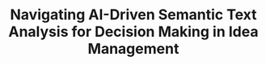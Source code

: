 ---
id: pathfinder
title: "Navigating AI-Driven Semantic Text Analysis for Decision Making in Idea Management"
title_project: "Navigating AI-Driven Semantic Text Analysis for Decision Making in Idea Management"
title_short: "Pathfinder"
period: "Okt 24 – Sep 25 (12 months)" 
round: "4"
lecture2go: "70601"
uhh_url: "https://www.hcl.uni-hamburg.de/ddlitlab/data-literacy-studierendenprojekte/vierte-foerderrunde/pathfinder.html"
students: "Pascal Priebe, Gian-Luca Gücük, Dejan Simic"
mentor: "Stephan Leible, Constantin von Brackel-Schmidt"
text: |
    In modernen Organisationen ist die Identifikation und Nutzung von innovativen Ideen für beispielsweise Prozessverbesserungen oder neue Produkte aus der Mitarbeiterschaft von entscheidender Bedeutung, allerdings stellt die Umsetzung solcher Ansätze einen großen Aufwand dar [1]. Dabei kommen sogenannte Ideenmanagementsysteme zum Einsatz, über welche Mitarbeitende ihre Ideen primär textuell einreichen, die im Anschluss ausgewertet und bewertet werden, um Entscheidungen zu treffen, welche fortgesetzt oder verworfen werden [2]. Allerdings können Organisationen beim Ideenmanagement vor erheblichen Herausforderungen stehen, wenn es darum geht, eine angemessen detaillierte Analyse und Bearbeitung der eingereichten Ideen sicherzustellen [3]. Bei hoher Beteiligung in der Mitarbeiterschaft können eine große Anzahl an Einreichungen von Ideen erfolgen, was häufig dazu führt, dass ähnliche oder nahezu identische Ideen mehrfach vorliegen. Dieser Umstand sorgt für einen erhöhten Bewertungsaufwand und erschwert den Entscheidungsprozess über die Weiterverfolgung der Ideen. Im Rahmen der Bewertungsprozesse werden darüber hinaus Experten oder Führungskräfte mit hohem technologischem und fachlichem Wissen eingesetzt. Hierbei handelt es sich um eine Personengruppe, deren Kostenintensität einen hohen finanziellen Aufwand erfordert und deren zeitliche Verfügbarkeit in der Regel stark begrenzt ist.

    Hier setzt das Pathfinder Projekt an, indem es die aktuellen Möglichkeiten im Bereich der (generativen) künstlichen Intelligenz (KI) zur semantischen Analyse von Texten am Beispiel der Ideenmanagementsysteme untersucht. Ziel ist es, den Einsatz von KI zur Unterstützung und (Teil-)Automatisierung von Prozessen zur Ideenanalyse, -bewertung und -priorisierung zu evaluieren. So sollen moderne KI-Technologien dabei helfen, semantische Duplikate zu erkennen und ähnliche Ideen miteinander zu vergleichen [4]. Dies ermöglicht es, redundante Vorschläge zu reduzieren und Ideengeber:innen mit ähnlichen Ansätzen zu vernetzen, was wiederum die kollaborative Entwicklung und das Ausschöpfen von Synergiepotenzialen unterstützt und so zum Beispiel zur Gründung von sogenannten Communities of  Practice [5] führen kann. Die Forschungsfrage, inwiefern KI, insbesondere generative KI und Sprachmodelle (Language Models), genutzt werden können, um semantische Informationen aus textbasierten Inhalten zu extrahieren, steht dabei im Zentrum der Untersuchungen. Das Potenzial dieser Technologien den komplexen und ressourcenintensiven Prozess der Ideenauswertung zu unterstützen ist hoch [6], jedoch wird im Pathfinder Projekt besonders darauf geachtet, dass dabei die Qualität der Analysen und Bewertungen nicht beeinträchtigt werden und in Kollaboration mit dem Menschen gleich bleibt oder verbessert wird. 

    Zu Beginn führen wir eine systematische Literaturrecherche nach der Methode von Xiao und Watson [7] durch. Ziel ist es, den aktuellen Stand der KI-gestützten semantischen Textanalyse zu ermitteln, die Einsatzmöglichkeiten sowie den Forschungsstand von KI im Bereich des Ideenmanagements zu analysieren und relevante Metriken zur Bewertung solcher Lösungen zu explorieren. Im Anschluss beabsichtigen wir, die vielversprechendsten Ansätze mit einem prototypischen Ideenmanagementsystem zu erproben und zu evaluieren. Für diesen Zweck wird eine möglichst große Menge an Daten benötigt. Dabei planen wir mit den folgenden zwei Datenquellen:

    1. Das Digital and Data Literacy in Teaching Lab (DDLitLab), welches dieses Studierendenprojekt mit finanziellen Mitteln fördert, hat in den letzten drei Jahren zahlreiche Projektanträge zur Bewerbung auf Förderungen erhalten. Diese Anträge werden als eine Datenquelle genutzt, um Gemeinsamkeiten durch u.a. thematische Schwerpunkte oder methodische Ansätze zwischen diesen zu finden. Dadurch kann ein Matchmaking erfolgen, welches potenziell gemeinsame Förderungen oder Kollaborationen hervorbringt.
    2. Mit dem prototypischen Ideenmanagementsystem werden im Rahmen von zwei geplanten Workshops Ideen zur Verbesserung der Nachhaltigkeit der Universität Hamburg gesammelt. Zusätzlich erstellt eine generative KI synthetische Ideen, die als Kontrollinstanz dienen. Diese realen und synthetischen Ideen werden anschließend miteinander verglichen, um ihr Potenzial zu bewerten, wobei sowohl Menschen als auch eine KI die Ideen unabhängig voneinander einstufen. Ziel ist es, die Unterschiede oder Übereinstimmungen in den Bewertungen von Menschen und KI zu untersuchen.

    Daten spielen eine essenzielle Rolle für unser Forschungsprojekt. Um künftig auch weitere Forschung in diesem Bereich zu unterstützen und anderen Forschungsgruppen die Möglichkeit zu bieten, eigene Algorithmen zu evaluieren, beabsichtigen wir, einen Datensatz zu erstellen und diesen der Forschungscommunity als Open-Source-Ressource zur Verfügung zu stellen. Dieser Datensatz wird aus den im Rahmen des Projekts generierten und gesammelten Ideen bestehen, jedoch unter Ausschluss der unter Punkt 1 genannten Projektanträge aus Datenschutzgründen. Damit schaffen wir eine fundierte Datengrundlage, die es ermöglicht, unsere Forschungsergebnisse nachzuvollziehen und mit neuen Ansätzen zu vergleichen.

    Ein weiterer zentraler Aspekt unserer Forschung ist die Sicherstellung von Fairness in der Bewertung und Entscheidungsfindung. Beim Einsatz von künstlicher Intelligenz besteht stets das Risiko, dass die Algorithmen aufgrund von Verzerrungen (Bias) in den Trainingsdaten oder den eingesetzten Modellen zu unausgewogenen oder unfairen Ergebnissen führen [8], [9]. Dies ist besonders relevant bei der automatisierten Auswertung von Ideen, da Voreingenommenheit potenziell innovative Ansätze benachteiligen oder bevorzugen könnte. Unser Ziel ist es, Methoden und Ansätze zu erforschen, die solche Verzerrungen verhindern oder zumindest deutlich machen. Damit soll unterstützt werden, dass die KI-basierte Verarbeitung möglichst objektiv und transparent bleibt und Ideen fair bewertet werden.

    Das Pathfinder Projekt soll somit einen Beitrag zur Weiterentwicklung von Ideenmanagementsystemen durch den gezielten Einsatz moderner KI-Technologien leisten. Unser Ansatz zielt darauf ab, die Effizienz und Qualität der Ideenbewertung zu steigern, die Kollaboration zwischen Ideengeber:innen zu fördern und gleichzeitig Fairness sowie Transparenz zu fördern. Damit schaffen wir eine Grundlage für Organisationen, um das in diesen schlummernde kreative Potenzial der Mitarbeiterschaft besser auszuschöpfen und Innovationsprozesse zu etablieren.

    ## Literatur:

    [1] S. Høyrup, „Employee-driven innovation and workplace learning: basic concepts, approaches and themes“, Transfer: European Review of Labour and Research, Bd. 16, Nr. 2, S. 143–154, 2010, doi: 10.1177/1024258910364102. 
    [2] C. Sandstrom und J. Bjork, „Idea management systems for a changing innovation landscape“, IJPD, Bd. 11, Nr. 3/4, S. 310, 2010, doi: 10.1504/IJPD.2010.033964. 
    [3] J. Just, T. Ströhle, J. Füller, und K. Hutter, „AI-based novelty detection in crowdsourced idea spaces“, Innovation, Bd. 26, Nr. 3, S. 359–386, 2024, doi: 10.1080/14479338.2023.2215740. 
    [4] S. Leka, „The Role of Artificial Intelligence in Idea Management Systems and Innovation Processes: An Integrative Review“, in AICCONF ’24: Proceedings of the Cognitive Models and Artificial Intelligence Conference, 2024. doi: https://dl.acm.org/doi/10.1145/3660853.3660890. 
    [5] E. Davenport und H. Hall, „Organizational knowledge and communities of practice“, Annual review of Information Science and technology, Bd. 36, Nr. 1, 2002, doi: 10.1002/aris.1440360105. 
    [6] J. Bell, C. Pescher, G. Tellis, und J. Füller, „Can AI Help in Ideation? A Theory-Based Model for Idea Screening in Crowdsourcing Contests“, 2023, doi: 10.1287/mksc.2023.1434. 
    [7] Y. Xiao und M. Watson, „Guidance on Conducting a Systematic Literature Review“, Journal of Planning Education and Research, Bd. 39, Nr. 1, S. 93–112, 2019, doi: 10.1177/0739456X17723971. 
    [8] N. Mehrabi, F. Morstatter, N. Saxena, K. Lerman, und A. Galstyan, „A Survey on Bias and Fairness in Machine Learning“, 2022, Verfügbar unter: http://arxiv.org/abs/1908.09635 
    [9] P. S. Varsha, „How can we manage biases in artificial intelligence systems – A systematic literature review“, International Journal of Information Management Data Insights, Bd. 3, Nr. 1, S. 100165, 2023, doi: 10.1016/j.jjimei.2023.100165.   

image: "https://www.hcl.uni-hamburg.de/20937387/projektbanner-pathfinder-1cae3ded523fc1393b2e4a8acab7738df08c9bbd.png"
image_credit: "Created with DALL-E3"
---